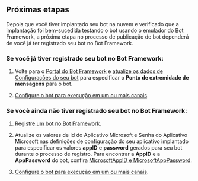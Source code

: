 ## <a name="next-steps"></a>Próximas etapas
Depois que você tiver implantado seu bot na nuvem e verificado que a implantação foi bem-sucedida testando o bot usando o emulador do Bot Framework, a próxima etapa no processo de publicação de bot dependerá de você já ter registrado seu bot no Bot Framework.

### <a name="if-you-have-already-registered-your-bot-with-the-bot-framework"></a>Se você já tiver registrado seu bot no Bot Framework:

1. Volte para o <a href="https://dev.botframework.com" target="_blank">Portal do Bot Framework</a> e [atualize os dados de Configurações do seu bot](~/bot-service-manage-settings.md) para especificar o **Ponto de extremidade de mensagens** para o bot.

2. [Configure o bot para execução em um ou mais canais](~/bot-service-manage-channels.md).

### <a name="if-you-have-not-yet-registered-your-bot-with-the-bot-framework"></a>Se você ainda não tiver registrado seu bot no Bot Framework:

1. [Registre um bot no Bot Framework](~/bot-service-quickstart-registration.md).

2. Atualize os valores de Id do Aplicativo Microsoft e Senha do Aplicativo Microsoft nas definições de configuração do seu aplicativo implantado para especificar os valores **appID** e **password** gerados para seu bot durante o processo de registro. Para encontrar a **AppID** e a **AppPassword** do bot, confira [MicrosoftAppID e MicrosoftAppPassword](~/bot-service-manage-overview.md#microsoftappid-and-microsoftapppassword).

3. [Configure o bot para execução em um ou mais canais](~/bot-service-manage-channels.md).